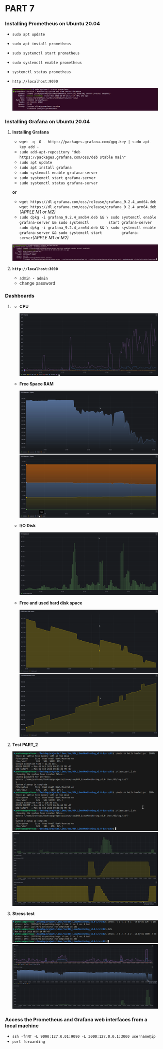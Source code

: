 # PART 7

### Installing  Prometheus on Ubuntu 20.04
* `sudo apt update`
* `sudo apt install prometheus`
* `sudo systemctl start prometheus`
* `sudo systemctl enable prometheus`
* `systemctl status prometheus`
* `http://localhost:9090`

	![prometheus_status.png](images_part_7/prometheus_status.png)

### Installing Grafana on Ubuntu 20.04

1. **Installing Grafana**
	* `wget -q -O - https://packages.grafana.com/gpg.key | sudo apt-key add -`
	* `sudo add-apt-repository "deb https://packages.grafana.com/oss/deb stable main"`
	* `sudo apt update`
	* `sudo apt install grafana`
	* `sudo systemctl enable grafana-server`
	* `sudo systemctl start grafana-server`
	* `sudo systemctl status grafana-server`
	
	**or**
	
	* `wget https://dl.grafana.com/oss/release/grafana_9.2.4_amd64.deb`
	`wget https://dl.grafana.com/oss/release/grafana_9.2.4_arm64.deb` *(APPLE M1 or M2)*
	* `sudo dpkg -i grafana_9.2.4_amd64.deb && \ sudo systemctl enable grafana-server && sudo systemctl 		start grafana-server`
	`sudo dpkg -i grafana_9.2.4_arm64.deb && \ sudo systemctl enable grafana-server && sudo systemctl start 		grafana-server`*(APPLE M1 or M2)*

	![grafana_status](images_part_7/grafana_status.png)



2. **`http://localhost:3000`**
	* 	`admin - admin`
	*  change password

### Dashboards

1. 
	* 	**CPU**
	
		![grafana_status](images_part_7/dashb_cpu.png)
	
	* 	**Free Space RAM**
	
		![grafana_status](images_part_7/dashb_free_space_ram.png)
		![grafana_status](images_part_7/dashb_free_space_all_used_ram.png)
	* **I/O Disk**

		![grafana_status](images_part_7/dashb_free_io_hard.png)
	
	* **Free and used hard disk space**

		![grafana_status](images_part_7/dashb_free_space_hard.png)
		![grafana_status](images_part_7/dashb_used_space_hard.png)

4. **Test PART_2**
		
	![grafana_status](images_part_7/run_part_2_free_code.png)
	![grafana_status](images_part_7/test_run_part_2_grafana.png)






5. **Stress test**

	![grafana_status](images_part_7/stress_test_code.png)
	![grafana_status](images_part_7/stress_test_cpu_ram_hard.png)


### Access the Prometheus and Grafana web interfaces from a local machine

* `ssh -fnNT -L 9090:127.0.01:9090 -L 3000:127.0.0.1:3000 username@ip`
* `port forwarding`